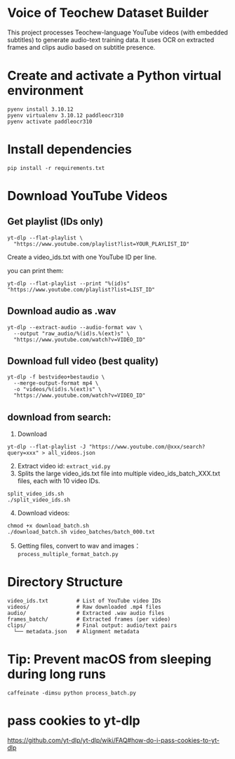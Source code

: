 # Voice of Teochew Dataset Builder

This project processes Teochew-language YouTube videos (with embedded subtitles) to generate audio-text training data. It uses OCR on extracted frames and clips audio based on subtitle presence.


# Create and activate a Python virtual environment
```
pyenv install 3.10.12
pyenv virtualenv 3.10.12 paddleocr310
pyenv activate paddleocr310
```

# Install dependencies
```
pip install -r requirements.txt
```

# Download YouTube Videos

## Get playlist (IDs only)
```
yt-dlp --flat-playlist \
  "https://www.youtube.com/playlist?list=YOUR_PLAYLIST_ID"
  ```

Create a video_ids.txt with one YouTube ID per line. 

you can print them:
```
yt-dlp --flat-playlist --print "%(id)s" "https://www.youtube.com/playlist?list=LIST_ID"
```


## Download audio as .wav
```
yt-dlp --extract-audio --audio-format wav \
  --output "raw_audio/%(id)s.%(ext)s" \
  "https://www.youtube.com/watch?v=VIDEO_ID"
```

## Download full video (best quality)
```
yt-dlp -f bestvideo+bestaudio \
  --merge-output-format mp4 \
  -o "videos/%(id)s.%(ext)s" \
  "https://www.youtube.com/watch?v=VIDEO_ID"
```

## download from search:
1. Download
```
yt-dlp --flat-playlist -J "https://www.youtube.com/@xxx/search?query=xxx" > all_videos.json
```
2. Extract video id: 
`extract_vid.py`
3. Splits the large video_ids.txt file into multiple video_ids_batch_XXX.txt files, each with 10 video IDs.
```
split_video_ids.sh
./split_video_ids.sh
```
4. Download videos:
```
chmod +x download_batch.sh
./download_batch.sh video_batches/batch_000.txt
```
5. Getting files, convert to wav and images：
`process_multiple_format_batch.py`

# Directory Structure
```
video_ids.txt         # List of YouTube video IDs
videos/               # Raw downloaded .mp4 files
audio/                # Extracted .wav audio files
frames_batch/         # Extracted frames (per video)
clips/                # Final output: audio/text pairs
  └── metadata.json   # Alignment metadata
```
# Tip: Prevent macOS from sleeping during long runs
```
caffeinate -dimsu python process_batch.py
```

# pass cookies to yt-dlp
https://github.com/yt-dlp/yt-dlp/wiki/FAQ#how-do-i-pass-cookies-to-yt-dlp

